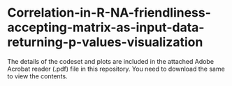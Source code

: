 # Correlation-in-R-NA-friendliness-accepting-matrix-as-input-data-returning-p-values-visualization

The details of the codeset and plots are included in the attached Adobe Acrobat reader (.pdf) file in this repository. 
You need to download the same to view the contents.
